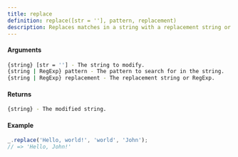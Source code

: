 ```yaml
---
title: replace
definition: replace([str = ''], pattern, replacement)
description: Replaces matches in a string with a replacement string or RegExp.
---
```



#### Arguments


```bash
{string} [str = ''] - The string to modify.
{string | RegExp} pattern - The pattern to search for in the string.
{string | RegExp} replacement - The replacement string or RegExp.
```


#### Returns


```bash
{string} - The modified string.
```


#### Example


```ts
_.replace('Hello, world!', 'world', 'John');
// => 'Hello, John!'
```